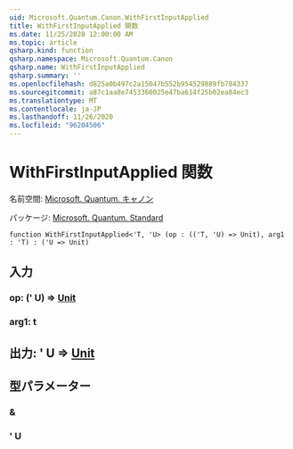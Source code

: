 ```yaml
---
uid: Microsoft.Quantum.Canon.WithFirstInputApplied
title: WithFirstInputApplied 関数
ms.date: 11/25/2020 12:00:00 AM
ms.topic: article
qsharp.kind: function
qsharp.namespace: Microsoft.Quantum.Canon
qsharp.name: WithFirstInputApplied
qsharp.summary: ''
ms.openlocfilehash: d825a0b497c2a15047b552b954529889fb784337
ms.sourcegitcommit: a87c1aa8e7453360025e47ba614f25b02ea84ec3
ms.translationtype: MT
ms.contentlocale: ja-JP
ms.lasthandoff: 11/26/2020
ms.locfileid: "96204506"
---
```

# <a name="withfirstinputapplied-function"></a>WithFirstInputApplied 関数

名前空間: [Microsoft. Quantum. キャノン](xref:Microsoft.Quantum.Canon)

パッケージ: [Microsoft. Quantum. Standard](https://nuget.org/packages/Microsoft.Quantum.Standard)




```qsharp
function WithFirstInputApplied<'T, 'U> (op : (('T, 'U) => Unit), arg1 : 'T) : ('U => Unit)
```


## <a name="input"></a>入力

### <a name="op--tu--unit"></a>op: (' U) => [Unit](xref:microsoft.quantum.lang-ref.unit) 




### <a name="arg1--t"></a>arg1: t





## <a name="output--u--unit"></a>出力: ' U => [Unit](xref:microsoft.quantum.lang-ref.unit) 



## <a name="type-parameters"></a>型パラメーター

### <a name="t"></a>&


### <a name="u"></a>' U

